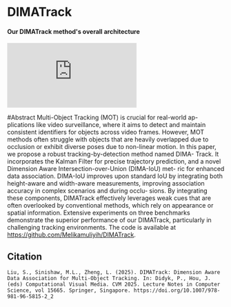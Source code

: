 # DIMATrack

#### Our DIMATrack method's overall architecture
![DIMATrack](https://github.com/user-attachments/files/18613889/DIMATrack1.pdf)


#Abstract
Multi-Object Tracking (MOT) is crucial for real-world ap-
plications like video surveillance, where it aims to detect and maintain
consistent identifiers for objects across video frames. However, MOT
methods often struggle with objects that are heavily overlapped due
to occlusion or exhibit diverse poses due to non-linear motion. In this
paper, we propose a robust tracking-by-detection method named DIMA-
Track. It incorporates the Kalman Filter for precise trajectory prediction,
and a novel Dimension Aware Intersection-over-Union (DIMA-IoU) met-
ric for enhanced data association. DIMA-IoU improves upon standard
IoU by integrating both height-aware and width-aware measurements,
improving association accuracy in complex scenarios and during occlu-
sions. By integrating these components, DIMATrack effectively leverages
weak cues that are often overlooked by conventional methods, which rely
on appearance or spatial information. Extensive experiments on three
benchmarks demonstrate the superior performance of our DIMATrack,
particularly in challenging tracking environments. The code is available
at https://github.com/Melikamuliyih/DIMATrack.





## Citation
```
Liu, S., Sinishaw, M.L., Zheng, L. (2025). DIMATrack: Dimension Aware Data Association for Multi-Object Tracking. In: Didyk, P., Hou, J. (eds) Computational Visual Media. CVM 2025. Lecture Notes in Computer Science, vol 15665. Springer, Singapore. https://doi.org/10.1007/978-981-96-5815-2_2
```

